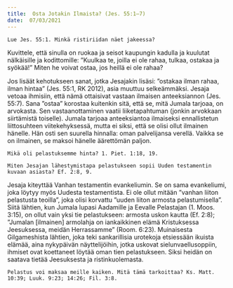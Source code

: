 ```yaml
---
title:  Osta Jotakin Ilmaista? (Jes. 55:1–7)
date:  07/03/2021
---
```


`Lue Jes. 55:1. Minkä ristiriidan näet jakeessa?`

Kuvittele, että sinulla on ruokaa ja seisot kaupungin kadulla ja kuulutat nälkäisille ja kodittomille: ”Kuulkaa te, joilla ei ole rahaa, tulkaa, ostakaa ja syökää!” Miten he voivat ostaa, jos heillä ei ole rahaa?

Jos lisäät kehotukseen sanat, jotka Jesajakin lisäsi: ”ostakaa ilman rahaa, ilman hintaa” (Jes. 55:1, RK 2012), asia muuttuu selkeämmäksi. Jesaja vetoaa ihmisiin, että nämä ottaisivat vastaan ilmaisen anteeksiannon (Jes. 55:7). Sana ”ostaa” korostaa kuitenkin sitä, että se, mitä Jumala tarjoaa, on arvokasta. Sen vastaanottaminen vaatii liiketapahtuman (jonkin arvokkaan siirtämistä toiselle). Jumala tarjoaa anteeksiantoa ilmaiseksi ennallistetun liittosuhteen viitekehyksessä, mutta ei siksi, että se olisi ollut ilmainen hänelle. Hän osti sen suurella hinnalla: oman palvelijansa verellä. Vaikka se on ilmainen, se maksoi hänelle äärettömän paljon.

`Mikä oli pelastuksemme hinta? 1. Piet. 1:18, 19.`

`Miten Jesajan lähestymistapa pelastukseen sopii Uuden testamentin kuvaan asiasta? Ef. 2:8, 9.`

Jesaja kiteyttää Vanhan testamentin evankeliumin. Se on sama evankeliumi, joka löytyy myös Uudesta testamentista. Ei ole ollut mitään ”vanhan liiton pelastusta teoilla”, joka olisi korvattu ”uuden liiton armosta pelastumisella”. Siitä lähtien, kun Jumala lupasi Aadamille ja Eevalle Pelastajan (1. Moos. 3:15), on ollut vain yksi tie pelastukseen: armosta uskon kautta (Ef. 2:8); ”Jumalan [ilmainen] armolahja on iankaikkinen elämä Kristuksessa Jeesuksessa, meidän Herrassamme” (Room. 6:23). Muinaisesta Gilgameshista lähtien, joka teki sankarillisia urotekoja etsiessään ikuista elämää, aina nykypäivän näyttelijöihin, jotka uskovat sielunvaellusoppiin, ihmiset ovat koettaneet löytää oman tien pelastukseen. Siksi heidän on saatava tietää Jeesuksesta ja ristinkuolemasta.

`Pelastus voi maksaa meille kaiken. Mitä tämä tarkoittaa? Ks. Matt. 10:39; Luuk. 9:23; 14:26; Fil. 3:8.`